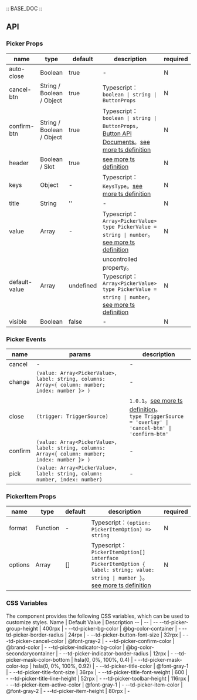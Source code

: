 :: BASE_DOC ::

## API

### Picker Props

 name          | type                      | default   | description                                                                                                                                                                                          | required 
---------------|---------------------------|-----------|------------------------------------------------------------------------------------------------------------------------------------------------------------------------------------------------------|----------
 auto-close    | Boolean                   | true      | \-                                                                                                                                                                                                   | N        
 cancel-btn    | String / Boolean / Object | true      | Typescript：`boolean \| string \| ButtonProps`                                                                                                                                                        | N        
 confirm-btn   | String / Boolean / Object | true      | Typescript：`boolean \| string \| ButtonProps`，[Button API Documents](./button?tab=api)。[see more ts definition](https://github.com/Tencent/tdesign-miniprogram/tree/develop/src/picker/type.ts)      | N        
 header        | Boolean / Slot            | true      | [see more ts definition](https://github.com/Tencent/tdesign-miniprogram/blob/develop/src/common/common.ts)                                                                                           | N        
 keys          | Object                    | -         | Typescript：`KeysType`。[see more ts definition](https://github.com/Tencent/tdesign-miniprogram/blob/develop/src/common/common.ts)                                                                     | N        
 title         | String                    | ''        | \-                                                                                                                                                                                                   | N        
 value         | Array                     | -         | Typescript：`Array<PickerValue>` `type PickerValue = string \| number`。[see more ts definition](https://github.com/Tencent/tdesign-miniprogram/tree/develop/src/picker/type.ts)                       | N        
 default-value | Array                     | undefined | uncontrolled property。Typescript：`Array<PickerValue>` `type PickerValue = string \| number`。[see more ts definition](https://github.com/Tencent/tdesign-miniprogram/tree/develop/src/picker/type.ts) | N        
 visible       | Boolean                   | false     | \-                                                                                                                                                                                                   | N        

### Picker Events

 name    | params                                                                                           | description                                                                                                                                                                                  
---------|--------------------------------------------------------------------------------------------------|----------------------------------------------------------------------------------------------------------------------------------------------------------------------------------------------
 cancel  | -                                                                                                | \-                                                                                                                                                                                           
 change  | `(value: Array<PickerValue>, label: string, columns: Array<{ column: number; index: number }> )` | \-                                                                                                                                                                                           
 close   | `(trigger: TriggerSource)`                                                                       | `1.0.1`。[see more ts definition](https://github.com/Tencent/tdesign-miniprogram/tree/develop/src/picker/type.ts)。<br/>`type TriggerSource = 'overlay' \| 'cancel-btn' \| 'confirm-btn'`<br/> 
 confirm | `(value: Array<PickerValue>, label: string, columns: Array<{ column: number; index: number }> )` | \-                                                                                                                                                                                           
 pick    | `(value: Array<PickerValue>, label: string, column: number, index: number)`                      | \-                                                                                                                                                                                           

### PickerItem Props

 name    | type     | default | description                                                                                                                                                                                                           | required 
---------|----------|---------|-----------------------------------------------------------------------------------------------------------------------------------------------------------------------------------------------------------------------|----------
 format  | Function | -       | Typescript：`(option: PickerItemOption) => string`                                                                                                                                                                     | N        
 options | Array    | []      | Typescript：`PickerItemOption[]` `interface PickerItemOption { label: string; value: string \| number }`。[see more ts definition](https://github.com/Tencent/tdesign-miniprogram/tree/develop/src/picker-item/type.ts) | N        

### CSS Variables

The component provides the following CSS variables, which can be used to customize styles.
Name | Default Value | Description
-- | -- | --
--td-picker-group-height | 400rpx | -
--td-picker-bg-color | @bg-color-container | -
--td-picker-border-radius | 24rpx | -
--td-picker-button-font-size | 32rpx | -
--td-picker-cancel-color | @font-gray-2 | -
--td-picker-confirm-color | @brand-color | -
--td-picker-indicator-bg-color | @bg-color-secondarycontainer | -
--td-picker-indicator-border-radius | 12rpx | -
--td-picker-mask-color-bottom | hsla(0, 0%, 100%, 0.4) | -
--td-picker-mask-color-top | hsla(0, 0%, 100%, 0.92) | -
--td-picker-title-color | @font-gray-1 | -
--td-picker-title-font-size | 36rpx | -
--td-picker-title-font-weight | 600 | -
--td-picker-title-line-height | 52rpx | -
--td-picker-toolbar-height | 116rpx | -
--td-picker-item-active-color | @font-gray-1 | -
--td-picker-item-color | @font-gray-2 | -
--td-picker-item-height | 80rpx | - 

